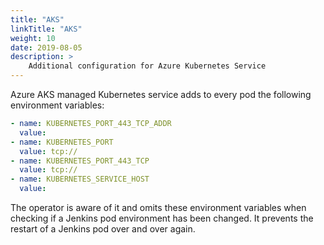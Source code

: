 ```yaml
---
title: "AKS"
linkTitle: "AKS"
weight: 10
date: 2019-08-05
description: >
    Additional configuration for Azure Kubernetes Service
---
```


Azure AKS managed Kubernetes service adds to every pod the following environment variables:

```yaml
- name: KUBERNETES_PORT_443_TCP_ADDR
  value:
- name: KUBERNETES_PORT
  value: tcp://
- name: KUBERNETES_PORT_443_TCP
  value: tcp://
- name: KUBERNETES_SERVICE_HOST
  value:
```

The operator is aware of it and omits these environment variables when checking if a Jenkins pod environment has been changed. It prevents the 
restart of a Jenkins pod over and over again.